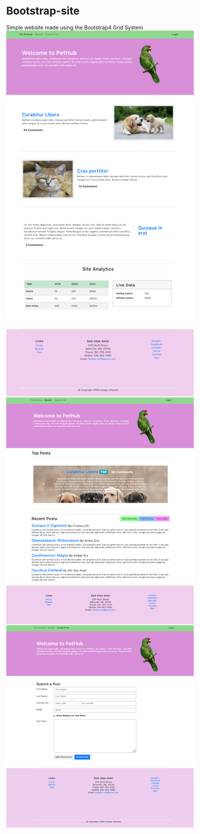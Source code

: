 # Bootstrap-site
Simple website made using the Bootstrap4 Grid System 
![site image](homepage.png)
![mainsite image](fourm.png)
![site2 image](submit.png)
